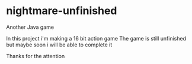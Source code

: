# nightmare-unfinished
Another Java game

In this project i'm making a 16 bit action game
The game is still unfinished but maybe soon i will be able to complete it

Thanks for the attention
